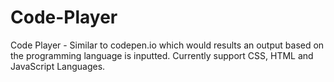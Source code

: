 # Code-Player
Code Player - Similar to codepen.io which would results an output based on the programming language is inputted. Currently support CSS, HTML and JavaScript Languages.
